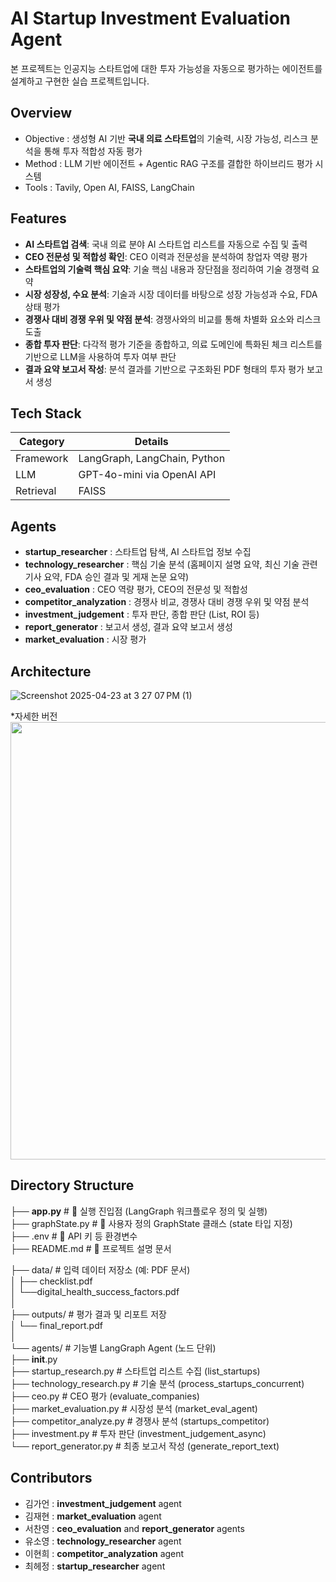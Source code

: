 # AI Startup Investment Evaluation Agent
본 프로젝트는 인공지능 스타트업에 대한 투자 가능성을 자동으로 평가하는 에이전트를 설계하고 구현한 실습 프로젝트입니다.

## Overview

- Objective : 생성형 AI 기반 **국내 의료 스타트업**의 기술력, 시장 가능성, 리스크 분석을 통해 투자 적합성 자동 평가
- Method : LLM 기반 에이전트 + Agentic RAG 구조를 결합한 하이브리드 평가 시스템
- Tools : Tavily, Open AI, FAISS, LangChain

## Features

- **AI 스타트업 검색**: 국내 의료 분야 AI 스타트업 리스트를 자동으로 수집 및 출력
- **CEO 전문성 및 적합성 확인**: CEO 이력과 전문성을 분석하여 창업자 역량 평가
- **스타트업의 기술력 핵심 요약**: 기술 핵심 내용과 장단점을 정리하여 기술 경쟁력 요약
- **시장 성장성, 수요 분석**: 기술과 시장 데이터를 바탕으로 성장 가능성과 수요, FDA 상태 평가
- **경쟁사 대비 경쟁 우위 및 약점 분석**: 경쟁사와의 비교를 통해 차별화 요소와 리스크 도출
- **종합 투자 판단**: 다각적 평가 기준을 종합하고, 의료 도메인에 특화된 체크 리스트를 기반으로 LLM을 사용하여 투자 여부 판단
- **결과 요약 보고서 작성**: 분석 결과를 기반으로 구조화된 PDF 형태의 투자 평가 보고서 생성

## Tech Stack 

| Category   | Details                      |
|------------|------------------------------|
| Framework  | LangGraph, LangChain, Python |
| LLM        | GPT-4o-mini via OpenAI API   |
| Retrieval  | FAISS                        |

## Agents
 
- **startup_researcher** : 스타트업 탐색, AI 스타트업 정보 수집 
- **technology_researcher** : 핵심 기술 분석 (홈페이지 설명 요약, 최신 기술 관련 기사 요약, FDA 승인 결과 및 게재 논문 요약)
- **ceo_evaluation** : CEO 역량 평가, CEO의 전문성 및 적합성
- **competitor_analyzation** : 경쟁사 비교, 경쟁사 대비 경쟁 우위 및 약점 분석
- **investment_judgement** : 투자 판단, 종합 판단 (List, ROI 등)
- **report_generator** : 보고서 생성, 결과 요약 보고서 생성
- **market_evaluation** : 시장 평가

## Architecture
![Screenshot 2025-04-23 at 3 27 07 PM (1)](https://github.com/user-attachments/assets/2deecbd6-1fa2-4ea7-8914-860162eec814)   
   
*자세한 버전   
 <img src="https://github.com/user-attachments/assets/73303236-32ff-4696-bf7f-b66e7bd985eb" width="700" />


## Directory Structure
├── **app.py**                       # 🚀 실행 진입점 (LangGraph 워크플로우 정의 및 실행)    
├── graphState.py                    # 🧠 사용자 정의 GraphState 클래스 (state 타입 지정)    
├── .env                             # 🔐 API 키 등 환경변수    
├── README.md                        # 📘 프로젝트 설명 문서    
    
├── data/                            # 입력 데이터 저장소 (예: PDF 문서)    
│   ├── checklist.pdf     
│   └──digital_health_success_factors.pdf    
│    
├── outputs/                         # 평가 결과 및 리포트 저장    
│   └── final_report.pdf    
│    
└── agents/                          # 기능별 LangGraph Agent (노드 단위)    
    ├── __init__.py    
    ├── startup_research.py         # 스타트업 리스트 수집 (list_startups)    
    ├── technology_research.py      # 기술 분석 (process_startups_concurrent)    
    ├── ceo.py                      # CEO 평가 (evaluate_companies)    
    ├── market_evaluation.py        # 시장성 분석 (market_eval_agent)    
    ├── competitor_analyze.py       # 경쟁사 분석 (startups_competitor)    
    ├── investment.py               # 투자 판단 (investment_judgement_async)    
    └── report_generator.py         # 최종 보고서 작성 (generate_report_text)    
    
## Contributors 
- 김가언 : **investment_judgement** agent    
- 김재현 : **market_evaluation** agent    
- 서찬영 : **ceo_evaluation** and **report_generator** agents    
- 유소영 : **technology_researcher** agent
- 이현희 : **competitor_analyzation** agent
- 최헤정 : **startup_researcher** agent
